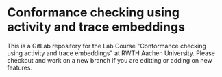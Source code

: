 # Conformance checking using activity and trace embeddings

This is a GitLab repository for the Lab Course "Conformance checking using activity and trace embeddings" at RWTH Aachen University.
Please checkout and work on a new branch if you are editting or adding on new features.
